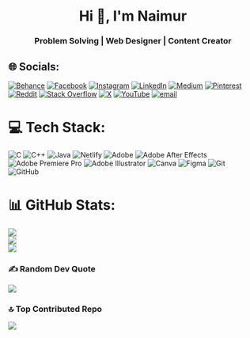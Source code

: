 <h1 align="center">Hi 👋, I'm Naimur</h1>
<h3 align="center">Problem Solving | Web Designer | Content Creator</h3>




## 🌐 Socials:
[![Behance](https://img.shields.io/badge/Behance-1769ff?logo=behance&logoColor=white)](https://behance.net/misternaimur) [![Facebook](https://img.shields.io/badge/Facebook-%231877F2.svg?logo=Facebook&logoColor=white)](https://facebook.com/misternaimur) [![Instagram](https://img.shields.io/badge/Instagram-%23E4405F.svg?logo=Instagram&logoColor=white)](https://instagram.com/misternaimur) [![LinkedIn](https://img.shields.io/badge/LinkedIn-%230077B5.svg?logo=linkedin&logoColor=white)](https://linkedin.com/in/misternaimur) [![Medium](https://img.shields.io/badge/Medium-12100E?logo=medium&logoColor=white)](https://medium.com/@misternaimur) [![Pinterest](https://img.shields.io/badge/Pinterest-%23E60023.svg?logo=Pinterest&logoColor=white)](https://pinterest.com/misternaimur) [![Reddit](https://img.shields.io/badge/Reddit-%23FF4500.svg?logo=Reddit&logoColor=white)](https://reddit.com/user/misternaimur) [![Stack Overflow](https://img.shields.io/badge/-Stackoverflow-FE7A16?logo=stack-overflow&logoColor=white)](https://stackoverflow.com/users/29856741) [![X](https://img.shields.io/badge/X-black.svg?logo=X&logoColor=white)](https://x.com/misternaimur) [![YouTube](https://img.shields.io/badge/YouTube-%23FF0000.svg?logo=YouTube&logoColor=white)](https://youtube.com/@UCBa3rfyHhd-v8GRBh1pquAQ) [![email](https://img.shields.io/badge/Email-D14836?logo=gmail&logoColor=white)](mailto:misternaimur@gmail.com) 

# 💻 Tech Stack:
![C](https://img.shields.io/badge/c-%2300599C.svg?style=for-the-badge&logo=c&logoColor=white) ![C++](https://img.shields.io/badge/c++-%2300599C.svg?style=for-the-badge&logo=c%2B%2B&logoColor=white) ![Java](https://img.shields.io/badge/java-%23ED8B00.svg?style=for-the-badge&logo=openjdk&logoColor=white) ![Netlify](https://img.shields.io/badge/netlify-%23000000.svg?style=for-the-badge&logo=netlify&logoColor=#00C7B7) ![Adobe](https://img.shields.io/badge/adobe-%23FF0000.svg?style=for-the-badge&logo=adobe&logoColor=white) ![Adobe After Effects](https://img.shields.io/badge/Adobe%20After%20Effects-9999FF.svg?style=for-the-badge&logo=Adobe%20After%20Effects&logoColor=white) ![Adobe Premiere Pro](https://img.shields.io/badge/Adobe%20Premiere%20Pro-9999FF.svg?style=for-the-badge&logo=Adobe%20Premiere%20Pro&logoColor=white) ![Adobe Illustrator](https://img.shields.io/badge/adobe%20illustrator-%23FF9A00.svg?style=for-the-badge&logo=adobe%20illustrator&logoColor=white) ![Canva](https://img.shields.io/badge/Canva-%2300C4CC.svg?style=for-the-badge&logo=Canva&logoColor=white) ![Figma](https://img.shields.io/badge/figma-%23F24E1E.svg?style=for-the-badge&logo=figma&logoColor=white) ![Git](https://img.shields.io/badge/git-%23F05033.svg?style=for-the-badge&logo=git&logoColor=white) ![GitHub](https://img.shields.io/badge/github-%23121011.svg?style=for-the-badge&logo=github&logoColor=white)
# 📊 GitHub Stats:
![](https://github-readme-stats.vercel.app/api?username=misternaimur&theme=dark&hide_border=false&include_all_commits=true&count_private=false)<br/>
![](https://nirzak-streak-stats.vercel.app/?user=misternaimur&theme=dark&hide_border=false)<br/>
![](https://github-readme-stats.vercel.app/api/top-langs/?username=misternaimur&theme=dark&hide_border=false&include_all_commits=true&count_private=false&layout=compact)

### ✍️ Random Dev Quote
![](https://quotes-github-readme.vercel.app/api?type=horizontal&theme=radical)

### 🔝 Top Contributed Repo
![](https://github-contributor-stats.vercel.app/api?username=misternaimur&limit=5&theme=dracula&combine_all_yearly_contributions=true)

<!-- Proudly created with GPRM ( https://gprm.itsvg.in ) -->
